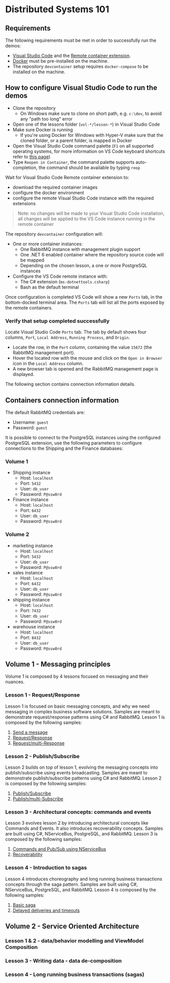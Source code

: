 # Distributed Systems 101

## Requirements

The following requirements must be met in order to successfully run the demos:

- [Visual Studio Code](https://code.visualstudio.com/) and the [Remote container extension](https://marketplace.visualstudio.com/items?itemName=ms-vscode-remote.remote-containers).
- [Docker](https://www.docker.com/get-started) must be pre-installed on the machine.
- The repository `devcontainer` setup requires `docker-compose` to be installed on the machine.

## How to configure Visual Studio Code to run the demos

- Clone the repository
  - On Windows make sure to clone on short path, e.g. `c:\dev`, to avoid any "path too long" error
- Open one of the lessons folder (`vol-*/lesson-*`) in Visual Studio Code
- Make sure Docker is running
  - If you're using Docker for Windows with Hyper-V make sure that the cloned folder, or a parent folder, is mapped in Docker
- Open the Visual Studio Code command palette (`F1` on all supported operating systems, for more information on VS Code keyboard shortcuts refer to [this page](https://www.arungudelli.com/microsoft/visual-studio-code-keyboard-shortcut-cheat-sheet-windows-mac-linux/))
- Type `Reopen in Container`, the command palette supports auto-completion, the command should be available by typing `reop`

Wait for Visual Studio Code Remote container extension to:

- download the required container images
- configure the docker environment
- configure the remote Visual Studio Code instance with the required extensions

> Note: no changes will be made to your Visual Studio Code installation, all changes will be applied to the VS Code instance running in the remote container

The repository `devcontainer` configuration will:

- One or more container instances:
  - One RabbitMQ instance with management plugin support
  - One .NET 6 enabled container where the repository source code will be mapped
  - Depending on the chosen lesson, a one or more PostgreSQL instances
- Configure the VS Code remote instance with:
  - The C# extension (`ms-dotnettools.csharp`)
  - Bash as the default terminal

Once configuration is completed VS Code will show a new `Ports` tab, in the bottom-docked terminal area. The `Ports` tab will list all the ports exposed by the remote containers.

### Verify that setup completed successfully

Locate Visual Studio Code `Ports` tab. The tab by default shows four columns, `Port`, `Local Address`, `Running Process`, and `Origin`.

- Locate the row, in the `Port` column, containing the value `15672` (the RabbitMQ management port).
- Hover the located row with the mouse and click on the `Open in Browser` icon in the `Local Address` column.
- A new browser tab is opened and the RabbitMQ management page is displayed.

The following section contains connection information details.

## Containers connection information

The default RabbitMQ credentials are:

- Username: `guest`
- Password: `guest`

It is possible to connect to the PostgreSQL instances using the configured PostgreSQL extension, use the following parameters to configure connections to the Shipping and the Finance databases:

### Volume 1

- Shipping instance
  - Host: `localhost`
  - Port: `5432`
  - User: `db_user`
  - Password: `P@ssw0rd`
- Finance instance
  - Host: `localhost`
  - Port: `6432`
  - User: `db_user`
  - Password: `P@ssw0rd`

### Volume 2

- marketing instance
  - Host: `localhost`
  - Port: `5432`
  - User: `db_user`
  - Password: `P@ssw0rd`
- sales instance
  - Host: `localhost`
  - Port: `6432`
  - User: `db_user`
  - Password: `P@ssw0rd`
- shipping instance
  - Host: `localhost`
  - Port: `7432`
  - User: `db_user`
  - Password: `P@ssw0rd`
- warehouse instance
  - Host: `localhost`
  - Port: `8432`
  - User: `db_user`
  - Password: `P@ssw0rd`

## Volume 1 - Messaging principles

Volume 1 is composed by 4 lessons focused on messaging and their nuances.

### Lesson 1 - Request/Response

Lesson 1 is focused on basic messaging concepts, and why we need messaging in complex business software solutions. Samples are meant to demonstrate request/response patterns using C# and RabbitMQ. Lesson 1 is composed by the following samples:

1. [Send a message](src/volume-01/req-resp/basic-send)
2. [Request/Response](src/volume-01/req-resp/req-resp)
3. [Request/multi-Response](src/volume-01/req-resp/req-multi-resp)

### Lesson 2 - Publish/Subscribe

Lesson 2 builds on top of lesson 1, evolving the messaging concepts into publish/subscribe using events broadcasting. Samples are meant to demonstrate publish/subscribe patterns using C# and RabbitMQ. Lesson 2 is composed by the following samples:

1. [Publish/Subscribe](src/volume-01/pub-sub/basic-pub-sub)
2. [Publish/multi-Subscribe](src/volume-01/pub-sub/pub-multi-sub)

### Lesson 3 - Architectural concepts: commands and events

Lesson 3 evolves lesson 2 by introducing architectural concepts like Commands and Events. It also introduces recoverability concepts. Samples are built using C#, NServiceBus, PostgreSQL, and RabbitMQ. Lesson 3 is composed by the following samples:

1. [Commands and Pub/Sub using NServiceBus](src/volume-01/arch/cmd-events)
2. [Recoverability](src/volume-01/arch/cmd-events-rec)

### Lesson 4 - Introduction to sagas

Lesson 4 introduces choreography and long running business transactions concepts through the saga pattern. Samples are built using C#, NServiceBus, PostgreSQL, and RabbitMQ. Lesson 4 is composed by the following samples:

1. [Basic saga](src/volume-01/sagas/basic-saga)
2. [Delayed deliveries and timeouts](src/volume-01/sagas/timeouts)

## Volume 2 - Service Oriented Architecture

### Lesson 1 & 2 - data/behavior modelling and ViewModel Composition

### Lesson 3 - Writing data - data de-composition

### Lesson 4 - Long running business transactions (sagas)
